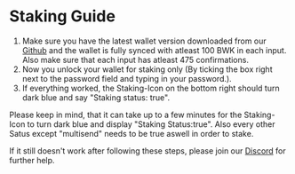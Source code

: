 # Staking Guide

1. Make sure you have the latest wallet version downloaded from our [Github](https://github.com/bulwark-crypto/Bulwark/releases) and the wallet is fully synced with atleast 100 BWK in each input. Also make sure that each input has atleast 475 confirmations.
2. Now you unlock your wallet for staking only (By ticking the box right next to the password field and typing in your password.).
3. If everything worked, the Staking-Icon on the bottom right should turn dark blue and say "Staking status: true".

Please keep in mind, that it can take up to a few minutes for the Staking-Icon to turn dark blue and display "Staking Status:true".
Also every other Satus except "multisend" needs to be true aswell in order to stake.

If it still doesn't work after following these steps, please join our [Discord](https://discord.me/bulwarkcrypto) for further help.
